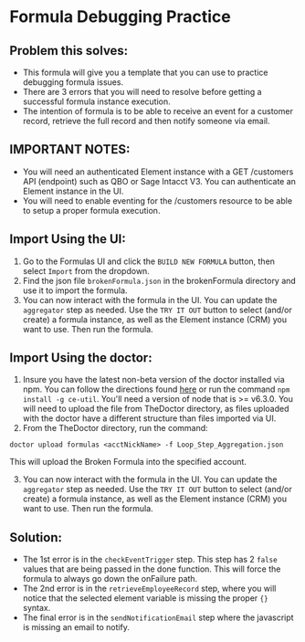 # Formula Debugging Practice

## Problem this solves:
* This formula will give you a template that you can use to practice debugging formula issues.
* There are 3 errors that you will need to resolve before getting a successful formula instance execution.
* The intention of formula is to be able to receive an event for a customer record, retrieve the full record and then notify someone via email. 


## IMPORTANT NOTES:
* You will need an authenticated Element instance with a GET /customers API (endpoint) such as QBO or Sage Intacct V3. You can authenticate an Element instance in the UI.
* You will need to enable eventing for the /customers resource to be able to setup a proper formula execution. 

## Import Using the UI:
1. Go to the Formulas UI and click the `BUILD NEW FORMULA` button, then select `Import` from the dropdown.
2. Find the json file `brokenFormula.json` in the brokenFormula directory and use it to import the formula.
3. You can now interact with the formula in the UI. You can update the `aggregator` step as needed. Use the `TRY IT OUT` button to select (and/or create) a formula instance, as well as the Element instance (CRM) you want to use. Then run the formula.

## Import Using the doctor:
1. Insure you have the latest non-beta version of the doctor installed via npm. You can follow the directions found [here](https://www.npmjs.com/package/ce-util) or run the command `npm install -g ce-util`. You'll need a version of node that is >= v6.3.0. You will need to upload the file from TheDoctor directory, as files uploaded with the doctor have a different structure than files imported via UI.
2. From the TheDoctor directory, run the command:
  ```
  doctor upload formulas <acctNickName> -f Loop_Step_Aggregation.json
  ```
  This will upload the Broken Formula into the specified account.

3. You can now interact with the formula in the UI. You can update the `aggregator` step as needed. Use the `TRY IT OUT` button to select (and/or create) a formula instance, as well as the Element instance (CRM) you want to use. Then run the formula.


## Solution:
* The 1st error is in the `checkEventTrigger` step. This step has 2 `false` values that are being passed in the done function. This will force the formula to always go down the onFailure path. 
* The 2nd error is in the `retrieveEmployeeRecord` step, where you will notice that the selected element variable is missing the proper `{}` syntax. 
* The final error is in the `sendNotificationEmail` step where the javascript is missing an email to notify. 
